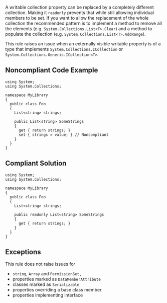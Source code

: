 A writable collection property can be replaced by a completely different collection. Making it `readonly` prevents that while still allowing individual members to be set. If you want to allow the replacement of the whole collection the recommended pattern is to implement a method to remove all the elements (e.g. `System.Collections.List<T>.Clear`) and a method to populate the collection (e.g. `System.Collections.List<T>.AddRange`).
 
This rule raises an issue when an externally visible writable property is of a type that implements `System.Collections.ICollection` or `System.Collections.Generic.ICollection<T>`.
 
## Noncompliant Code Example

    using System;
    using System.Collections;
    
    namespace MyLibrary
    {
      public class Foo
      {
        List<string> strings;
    
        public List<string> SomeStrings
        {
          get { return strings; }
          set { strings = value; } // Noncompliant
        }
      }
    }

## Compliant Solution

    using System;
    using System.Collections;
    
    namespace MyLibrary
    {
      public class Foo
      {
        List<string> strings;
    
        public readonly List<string> SomeStrings
        {
          get { return strings; }
        }
      }
    }

## Exceptions
 
This rule does not raise issues for
 
- `string`, `Array` and `PermissionSet,`
- properties marked as `DataMemberAttribute`
- classes marked as `Serializable`
- properties overriding a base class member
- properties implementing interface